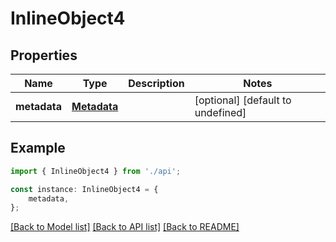 # InlineObject4


## Properties

Name | Type | Description | Notes
------------ | ------------- | ------------- | -------------
**metadata** | [**Metadata**](Metadata.md) |  | [optional] [default to undefined]

## Example

```typescript
import { InlineObject4 } from './api';

const instance: InlineObject4 = {
    metadata,
};
```

[[Back to Model list]](../README.md#documentation-for-models) [[Back to API list]](../README.md#documentation-for-api-endpoints) [[Back to README]](../README.md)
